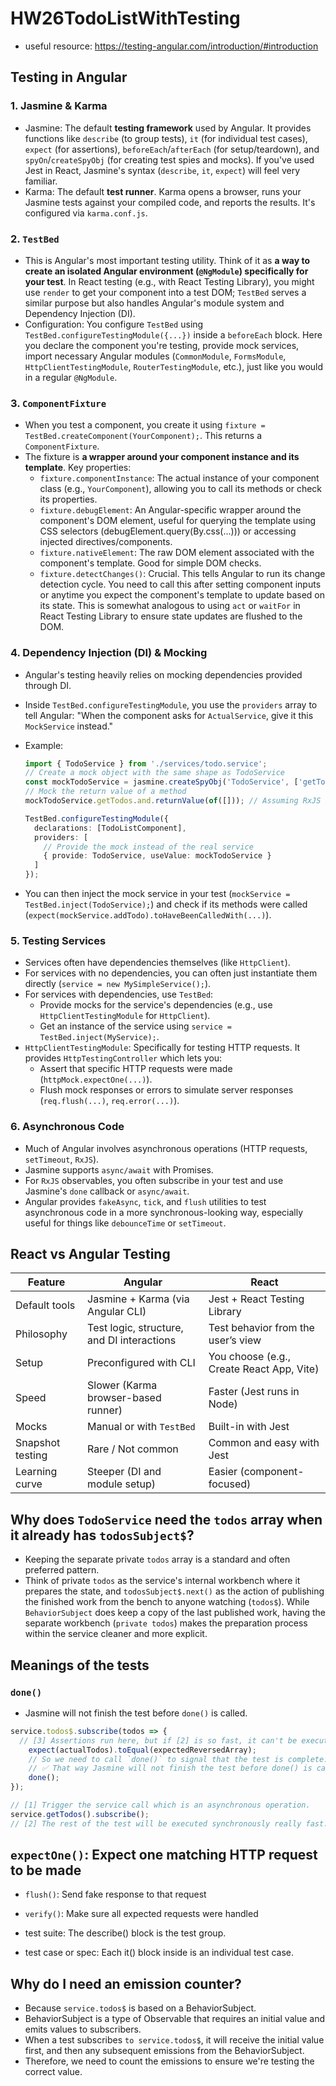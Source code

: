 # HW26TodoListWithTesting

- useful resource: <https://testing-angular.com/introduction/#introduction>

## Testing in Angular

### 1. Jasmine & Karma

- Jasmine: The default **testing framework** used by Angular. It provides functions like `describe` (to group tests), `it` (for individual test cases), `expect` (for assertions), `beforeEach`/`afterEach` (for setup/teardown), and `spyOn`/`createSpyObj` (for creating test spies and mocks). If you've used Jest in React, Jasmine's syntax (`describe`, `it`, `expect`) will feel very familiar.
- Karma: The default **test runner**. Karma opens a browser, runs your Jasmine tests against your compiled code, and reports the results. It's configured via `karma.conf.js`.

### 2. `TestBed`

- This is Angular's most important testing utility. Think of it as **a way to create an isolated Angular environment (`@NgModule`) specifically for your test**. In React testing (e.g., with React Testing Library), you might use `render` to get your component into a test DOM; `TestBed` serves a similar purpose but also handles Angular's module system and Dependency Injection (DI).
- Configuration: You configure `TestBed` using `TestBed.configureTestingModule({...})` inside a `beforeEach` block. Here you declare the component you're testing, provide mock services, import necessary Angular modules (`CommonModule`, `FormsModule`, `HttpClientTestingModule`, `RouterTestingModule`, etc.), just like you would in a regular `@NgModule`.

### 3. `ComponentFixture`

- When you test a component, you create it using `fixture = TestBed.createComponent(YourComponent);`. This returns a `ComponentFixture`.
- The fixture is **a wrapper around your component instance and its template**. Key properties:
  - `fixture.componentInstance`: The actual instance of your component class (e.g., `YourComponent`), allowing you to call its methods or check its properties.
  - `fixture.debugElement`: An Angular-specific wrapper around the component's DOM element, useful for querying the template using CSS selectors (debugElement.query(By.css(...))) or accessing injected directives/components.
  - `fixture.nativeElement`: The raw DOM element associated with the component's template. Good for simple DOM checks.
  - `fixture.detectChanges()`: Crucial. This tells Angular to run its change detection cycle. You need to call this after setting component inputs or anytime you expect the component's template to update based on its state. This is somewhat analogous to using `act` or `waitFor` in React Testing Library to ensure state updates are flushed to the DOM.

### 4. Dependency Injection (DI) & Mocking

- Angular's testing heavily relies on mocking dependencies provided through DI.
- Inside `TestBed.configureTestingModule`, you use the `providers` array to tell Angular: "When the component asks for `ActualService`, give it this `MockService` instead."
- Example:

  ```typescript
  import { TodoService } from './services/todo.service';
  // Create a mock object with the same shape as TodoService
  const mockTodoService = jasmine.createSpyObj('TodoService', ['getTodos', 'addTodo', 'deleteTodo']);
  // Mock the return value of a method
  mockTodoService.getTodos.and.returnValue(of([])); // Assuming RxJS 'of'

  TestBed.configureTestingModule({
    declarations: [TodoListComponent],
    providers: [
      // Provide the mock instead of the real service
      { provide: TodoService, useValue: mockTodoService }
    ]
  });
  ```

- You can then inject the mock service in your test (`mockService = TestBed.inject(TodoService);`) and check if its methods were called (`expect(mockService.addTodo).toHaveBeenCalledWith(...)`).

### 5. Testing Services

- Services often have dependencies themselves (like `HttpClient`).
- For services with no dependencies, you can often just instantiate them directly (`service = new MySimpleService();`).
- For services with dependencies, use `TestBed`:
  - Provide mocks for the service's dependencies (e.g., use `HttpClientTestingModule` for `HttpClient`).
  - Get an instance of the service using `service = TestBed.inject(MyService);`.
- `HttpClientTestingModule`: Specifically for testing HTTP requests. It provides `HttpTestingController` which lets you:
  - Assert that specific HTTP requests were made (`httpMock.expectOne(...)`).
  - Flush mock responses or errors to simulate server responses (`req.flush(...)`, `req.error(...)`).

### 6. Asynchronous Code

- Much of Angular involves asynchronous operations (HTTP requests, `setTimeout`, `RxJS`).
- Jasmine supports `async/await` with Promises.
- For `RxJS` observables, you often subscribe in your test and use Jasmine's `done` callback or `async/await`.
- Angular provides `fakeAsync`, `tick`, and `flush` utilities to test asynchronous code in a more synchronous-looking way, especially useful for things like `debounceTime` or `setTimeout`.

## React vs Angular Testing

| Feature | Angular | React |
|---------|---------|-------|
| Default tools | Jasmine + Karma (via Angular CLI) | Jest + React Testing Library |
| Philosophy | Test logic, structure, and DI interactions | Test behavior from the user’s view |
| Setup | Preconfigured with CLI | You choose (e.g., Create React App, Vite) |
| Speed | Slower (Karma browser-based runner) | Faster (Jest runs in Node) |
| Mocks | Manual or with `TestBed` | Built-in with Jest |
| Snapshot testing | Rare / Not common | Common and easy with Jest |
| Learning curve | Steeper (DI and module setup) | Easier (component-focused) |

## Why does `TodoService` need the `todos` array when it already has `todosSubject$`?

- Keeping the separate private `todos` array is a standard and often preferred pattern.
- Think of private `todos` as the service's internal workbench where it prepares the state, and `todosSubject$.next()` as the action of publishing the finished work from the bench to anyone watching (`todos$`). While `BehaviorSubject` does keep a copy of the last published work, having the separate workbench (`private todos`) makes the preparation process within the service cleaner and more explicit.

## Meanings of the tests

### `done()`

- Jasmine will not finish the test before `done()` is called.

```typescript
service.todos$.subscribe(todos => {
  // [3] Assertions run here, but if [2] is so fast, it can't be executed. Because the test is already finished.
    expect(actualTodos).toEqual(expectedReversedArray);
    // So we need to call `done()` to signal that the test is complete.
    // ✅ That way Jasmine will not finish the test before done() is called.
    done();
});

// [1] Trigger the service call which is an asynchronous operation.
service.getTodos().subscribe();
// [2] The rest of the test will be executed synchronously really fast.
```

## `expectOne()`: Expect one matching HTTP request to be made

- `flush()`: Send fake response to that request
- `verify()`: Make sure all expected requests were handled

- test suite: The describe() block is the test group.
- test case or spec: Each it() block inside is an individual test case.

## Why do I need an emission counter?

- Because `service.todos$` is based on a BehaviorSubject.
- BehaviorSubject is a type of Observable that requires an initial value and emits values to subscribers.
- When a test subscribes `to service.todos$`, it will receive the initial value first, and then any subsequent emissions from the BehaviorSubject.
- Therefore, we need to count the emissions to ensure we're testing the correct value.
